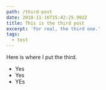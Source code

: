 ```yaml
---
path: /third-post
date: 2018-11-16T15:42:25.992Z
title: This is the third post
excerpt: 'For real, the third one.'
tags:
  - test
---
```

Here is where I put the third.



* Yes
* Yes
* YEs
